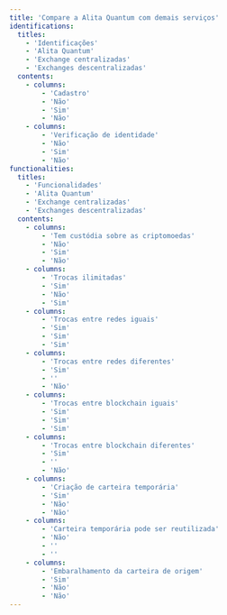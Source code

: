 ```yaml
---
title: 'Compare a Alita Quantum com demais serviços'
identifications:
  titles:
    - 'Identificações'
    - 'Alita Quantum'
    - 'Exchange centralizadas'
    - 'Exchanges descentralizadas'
  contents:
    - columns:
        - 'Cadastro'
        - 'Não'
        - 'Sim'
        - 'Não'
    - columns:
        - 'Verificação de identidade'
        - 'Não'
        - 'Sim'
        - 'Não'
functionalities:
  titles:
    - 'Funcionalidades'
    - 'Alita Quantum'
    - 'Exchange centralizadas'
    - 'Exchanges descentralizadas'
  contents:
    - columns:
        - 'Tem custódia sobre as criptomoedas'
        - 'Não'
        - 'Sim'
        - 'Não'
    - columns:
        - 'Trocas ilimitadas'
        - 'Sim'
        - 'Não'
        - 'Sim'
    - columns:
        - 'Trocas entre redes iguais'
        - 'Sim'
        - 'Sim'
        - 'Sim'
    - columns:
        - 'Trocas entre redes diferentes'
        - 'Sim'
        - ''
        - 'Não'
    - columns:
        - 'Trocas entre blockchain iguais'
        - 'Sim'
        - 'Sim'
        - 'Sim'
    - columns:
        - 'Trocas entre blockchain diferentes'
        - 'Sim'
        - ''
        - 'Não'
    - columns:
        - 'Criação de carteira temporária'
        - 'Sim'
        - 'Não'
        - 'Não'
    - columns:
        - 'Carteira temporária pode ser reutilizada'
        - 'Não'
        - ''
        - ''
    - columns:
        - 'Embaralhamento da carteira de origem'
        - 'Sim'
        - 'Não'
        - 'Não'
---
```

